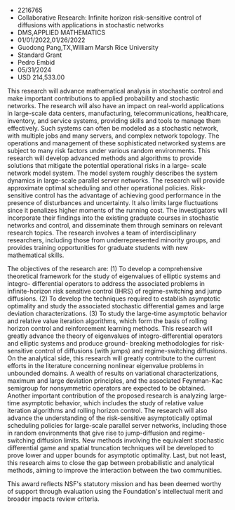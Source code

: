 
* 2216765
* Collaborative Research: Infinite horizon risk-sensitive control of diffusions with applications in stochastic networks
* DMS,APPLIED MATHEMATICS
* 01/01/2022,01/26/2022
* Guodong Pang,TX,William Marsh Rice University
* Standard Grant
* Pedro Embid
* 05/31/2024
* USD 214,533.00

This research will advance mathematical analysis in stochastic control and make
important contributions to applied probability and stochastic networks. The
research will also have an impact on real-world applications in large-scale data
centers, manufacturing, telecommunications, healthcare, inventory, and service
systems, providing skills and tools to manage them effectively. Such systems can
often be modeled as a stochastic network, with multiple jobs and many servers,
and complex network topology. The operations and management of these
sophisticated networked systems are subject to many risk factors under various
random environments. This research will develop advanced methods and algorithms
to provide solutions that mitigate the potential operational risks in a large-
scale network model system. The model system roughly describes the system
dynamics in large-scale parallel server networks. The research will provide
approximate optimal scheduling and other operational policies. Risk-sensitive
control has the advantage of achieving good performance in the presence of
disturbances and uncertainty. It also limits large fluctuations since it
penalizes higher moments of the running cost. The investigators will incorporate
their findings into the existing graduate courses in stochastic networks and
control, and disseminate them through seminars on relevant research topics. The
research involves a team of interdisciplinary researchers, including those from
underrepresented minority groups, and provides training opportunities for
graduate students with new mathematical skills.

The objectives of the research are: (1) To develop a comprehensive theoretical
framework for the study of eigenvalues of elliptic systems and integro-
differential operators to address the associated problems in infinite-horizon
risk sensitive control (IHRS) of regime-switching and jump diffusions. (2) To
develop the techniques required to establish asymptotic optimality and study the
associated stochastic differential games and large deviation characterizations.
(3) To study the large-time asymptotic behavior and relative value iteration
algorithms, which form the basis of rolling horizon control and reinforcement
learning methods. This research will greatly advance the theory of eigenvalues
of integro-differential operators and elliptic systems and produce ground-
breaking methodologies for risk-sensitive control of diffusions (with jumps) and
regime-switching diffusions. On the analytical side, this research will greatly
contribute to the current efforts in the literature concerning nonlinear
eigenvalue problems in unbounded domains. A wealth of results on variational
characterizations, maximum and large deviation principles, and the associated
Feynman-Kac semigroup for nonsymmetric operators are expected to be obtained.
Another important contribution of the proposed research is analyzing large-time
asymptotic behavior, which includes the study of relative value iteration
algorithms and rolling horizon control. The research will also advance the
understanding of the risk-sensitive asymptotically optimal scheduling policies
for large-scale parallel server networks, including those in random environments
that give rise to jump-diffusion and regime-switching diffusion limits. New
methods involving the equivalent stochastic differential game and spatial
truncation techniques will be developed to prove lower and upper bounds for
asymptotic optimality. Last, but not least, this research aims to close the gap
between probabilistic and analytical methods, aiming to improve the interaction
between the two communities.

This award reflects NSF's statutory mission and has been deemed worthy of
support through evaluation using the Foundation's intellectual merit and broader
impacts review criteria.
